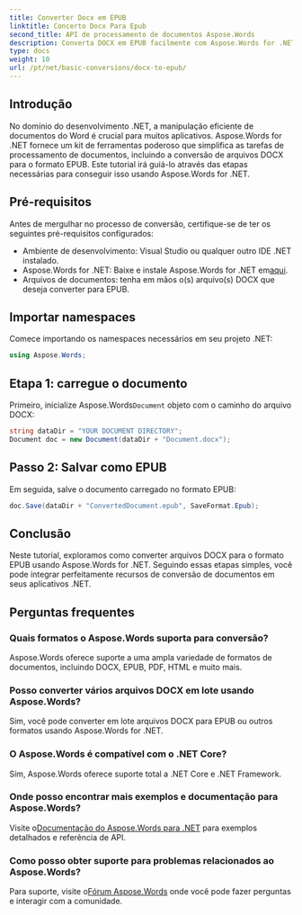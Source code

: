 ```yaml
---
title: Converter Docx em EPUB
linktitle: Concerto Docx Para Epub
second_title: API de processamento de documentos Aspose.Words
description: Converta DOCX em EPUB facilmente com Aspose.Words for .NET. Siga nosso tutorial para integração perfeita com seus aplicativos .NET.
type: docs
weight: 10
url: /pt/net/basic-conversions/docx-to-epub/
---
```

## Introdução

No domínio do desenvolvimento .NET, a manipulação eficiente de documentos do Word é crucial para muitos aplicativos. Aspose.Words for .NET fornece um kit de ferramentas poderoso que simplifica as tarefas de processamento de documentos, incluindo a conversão de arquivos DOCX para o formato EPUB. Este tutorial irá guiá-lo através das etapas necessárias para conseguir isso usando Aspose.Words for .NET.

## Pré-requisitos

Antes de mergulhar no processo de conversão, certifique-se de ter os seguintes pré-requisitos configurados:
- Ambiente de desenvolvimento: Visual Studio ou qualquer outro IDE .NET instalado.
- Aspose.Words for .NET: Baixe e instale Aspose.Words for .NET em[aqui](https://releases.aspose.com/words/net/).
- Arquivos de documentos: tenha em mãos o(s) arquivo(s) DOCX que deseja converter para EPUB.

## Importar namespaces

Comece importando os namespaces necessários em seu projeto .NET:

```csharp
using Aspose.Words;
```

## Etapa 1: carregue o documento

 Primeiro, inicialize Aspose.Words`Document` objeto com o caminho do arquivo DOCX:

```csharp
string dataDir = "YOUR DOCUMENT DIRECTORY";
Document doc = new Document(dataDir + "Document.docx");
```

## Passo 2: Salvar como EPUB

Em seguida, salve o documento carregado no formato EPUB:

```csharp
doc.Save(dataDir + "ConvertedDocument.epub", SaveFormat.Epub);
```

## Conclusão

Neste tutorial, exploramos como converter arquivos DOCX para o formato EPUB usando Aspose.Words for .NET. Seguindo essas etapas simples, você pode integrar perfeitamente recursos de conversão de documentos em seus aplicativos .NET.

## Perguntas frequentes

### Quais formatos o Aspose.Words suporta para conversão?
Aspose.Words oferece suporte a uma ampla variedade de formatos de documentos, incluindo DOCX, EPUB, PDF, HTML e muito mais.

### Posso converter vários arquivos DOCX em lote usando Aspose.Words?
Sim, você pode converter em lote arquivos DOCX para EPUB ou outros formatos usando Aspose.Words for .NET.

### O Aspose.Words é compatível com o .NET Core?
Sim, Aspose.Words oferece suporte total a .NET Core e .NET Framework.

### Onde posso encontrar mais exemplos e documentação para Aspose.Words?
 Visite o[Documentação do Aspose.Words para .NET](https://reference.aspose.com/words/net/) para exemplos detalhados e referência de API.

### Como posso obter suporte para problemas relacionados ao Aspose.Words?
 Para suporte, visite o[Fórum Aspose.Words](https://forum.aspose.com/c/words/8) onde você pode fazer perguntas e interagir com a comunidade.
